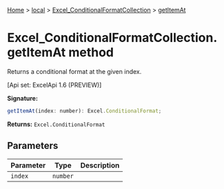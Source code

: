 [Home](./index) &gt; [local](local.md) &gt; [Excel\_ConditionalFormatCollection](local.excel_conditionalformatcollection.md) &gt; [getItemAt](local.excel_conditionalformatcollection.getitemat.md)

# Excel\_ConditionalFormatCollection.getItemAt method

Returns a conditional format at the given index. 

 \[Api set: ExcelApi 1.6 (PREVIEW)\]

**Signature:**
```javascript
getItemAt(index: number): Excel.ConditionalFormat;
```
**Returns:** `Excel.ConditionalFormat`

## Parameters

|  Parameter | Type | Description |
|  --- | --- | --- |
|  `index` | `number` |  |

